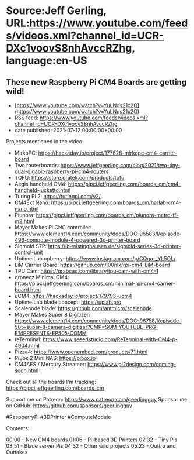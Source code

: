 # Source:Jeff Gerling, URL:https://www.youtube.com/feeds/videos.xml?channel_id=UCR-DXc1voovS8nhAvccRZhg, language:en-US

## These new Raspberry Pi CM4 Boards are getting wild!
 - [https://www.youtube.com/watch?v=YuLNqs21x2Q](https://www.youtube.com/watch?v=YuLNqs21x2Q)
 - RSS feed: https://www.youtube.com/feeds/videos.xml?channel_id=UCR-DXc1voovS8nhAvccRZhg
 - date published: 2021-07-12 00:00:00+00:00

Projects mentioned in the video:

  - MirkoPC: https://hackaday.io/project/177626-mirkopc-cm4-carrier-board
  - Two routerboards: https://www.jeffgeerling.com/blog/2021/two-tiny-dual-gigabit-raspberry-pi-cm4-routers
  - TOFU: https://store.oratek.com/products/tofu
  - Aegis handheld CM4: https://pipci.jeffgeerling.com/boards_cm/cm4-handheld-juckettd.html
  - Turing Pi 2: https://turingpi.com/v2/
  - CM4Ext Nano: https://pipci.jeffgeerling.com/boards_cm/harlab-cm4-nano.html
  - Piunora: https://pipci.jeffgeerling.com/boards_cm/piunora-metro-ff-m2.html
  - Mayer Makes Pi CNC controller: https://www.element14.com/community/docs/DOC-96583/l/episode-496-compute-module-4-powered-3d-printer-board
  - Sigmoid S7P: https://ib-wistinghausen.de/sigmoid-series-3d-printer-control-unit
  - Uptime.Lab upberry: https://www.instagram.com/p/CQga-_YL5OL/
  - LiM Carrier Board: https://github.com/l00nix/rpi-cm4-LiM-board
  - TPU Cam: https://grabcad.com/library/tpu-cam-with-cm4-1
  - dronecz Minimal CM4: https://pipci.jeffgeerling.com/boards_cm/minimal-rpi-cm4-carrier-board.html
  - uCM4: https://hackaday.io/project/179793-ucm4
  - Uptime.Lab blade concept: https://uplab.pro
  - Scalenode blade: https://github.com/antmicro/scalenode
  - Mayer Makes Super 8 Digitizer: https://www.element14.com/community/docs/DOC-96758/l/episode-505-super-8-camera-digitizer?CMP=SOM-YOUTUBE-PRG-E14PRESENTS-EP505-COMM
  - reTerminal: https://www.seeedstudio.com/ReTerminal-with-CM4-p-4904.html
  - Pizza4: https://www.openembed.com/products/71.html
  - PiBox 2 Mini NAS: https://pibox.io
  - CM4AES / Mercury Streamer: https://www.pi2design.com/coming-soon.html

Check out all the boards I'm tracking: https://pipci.jeffgeerling.com/boards_cm

Support me on Patreon: https://www.patreon.com/geerlingguy
Sponsor me on GitHub: https://github.com/sponsors/geerlingguy

#RaspberryPi #3DPrinter #ComputeModule

Contents:

00:00 - New CM4 boards
01:06 - Pi-based 3D Printers
02:32 - Tiny Pis
03:51 - Blade server Pis
04:32 - Other wild projects
05:23 - Outtro and Outtakes

